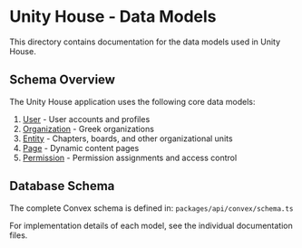 # Unity House - Data Models

This directory contains documentation for the data models used in Unity House.

## Schema Overview

The Unity House application uses the following core data models:

1. [User](./user.md) - User accounts and profiles
2. [Organization](./organization.md) - Greek organizations
3. [Entity](./entity.md) - Chapters, boards, and other organizational units
4. [Page](./page.md) - Dynamic content pages
5. [Permission](./permission.md) - Permission assignments and access control

## Database Schema

The complete Convex schema is defined in:
`packages/api/convex/schema.ts`

For implementation details of each model, see the individual documentation files.
